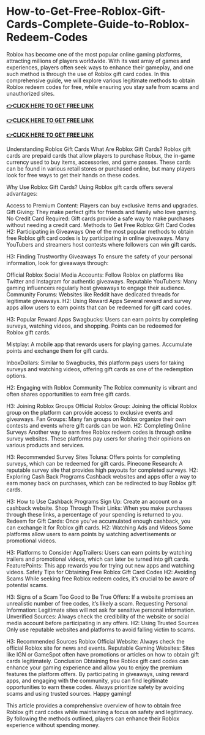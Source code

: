 # How-to-Get-Free-Roblox-Gift-Cards-Complete-Guide-to-Roblox-Redeem-Codes
Roblox has become one of the most popular online gaming platforms, attracting millions of players worldwide. With its vast array of games and experiences, players often seek ways to enhance their gameplay, and one such method is through the use of Roblox gift card codes. In this comprehensive guide, we will explore various legitimate methods to obtain Roblox redeem codes for free, while ensuring you stay safe from scams and unauthorized sites.



**[👉CLICK HERE TO GET FREE LINK](https://usaofferzon.com/roblox)**



**[👉CLICK HERE TO GET FREE LINK](https://usaofferzon.com/giftcard)**



**[👉CLICK HERE TO GET FREE LINK](https://usaofferzon.com/alloffergiftcard)**



Understanding Roblox Gift Cards
What Are Roblox Gift Cards?
Roblox gift cards are prepaid cards that allow players to purchase Robux, the in-game currency used to buy items, accessories, and game passes. These cards can be found in various retail stores or purchased online, but many players look for free ways to get their hands on these codes.

Why Use Roblox Gift Cards?
Using Roblox gift cards offers several advantages:

Access to Premium Content: Players can buy exclusive items and upgrades.
Gift Giving: They make perfect gifts for friends and family who love gaming.
No Credit Card Required: Gift cards provide a safe way to make purchases without needing a credit card.
Methods to Get Free Roblox Gift Card Codes
H2: Participating in Giveaways
One of the most popular methods to obtain free Roblox gift card codes is by participating in online giveaways. Many YouTubers and streamers host contests where followers can win gift cards.

H3: Finding Trustworthy Giveaways
To ensure the safety of your personal information, look for giveaways through:

Official Roblox Social Media Accounts: Follow Roblox on platforms like Twitter and Instagram for authentic giveaways.
Reputable YouTubers: Many gaming influencers regularly host giveaways to engage their audience.
Community Forums: Websites like Reddit have dedicated threads for legitimate giveaways.
H2: Using Reward Apps
Several reward and survey apps allow users to earn points that can be redeemed for gift card codes.

H3: Popular Reward Apps
Swagbucks: Users can earn points by completing surveys, watching videos, and shopping. Points can be redeemed for Roblox gift cards.

Mistplay: A mobile app that rewards users for playing games. Accumulate points and exchange them for gift cards.

InboxDollars: Similar to Swagbucks, this platform pays users for taking surveys and watching videos, offering gift cards as one of the redemption options.

H2: Engaging with Roblox Community
The Roblox community is vibrant and often shares opportunities to earn free gift cards.

H3: Joining Roblox Groups
Official Roblox Group: Joining the official Roblox group on the platform can provide access to exclusive events and giveaways.
Fan Groups: Many fan groups on Roblox organize their own contests and events where gift cards can be won.
H2: Completing Online Surveys
Another way to earn free Roblox redeem codes is through online survey websites. These platforms pay users for sharing their opinions on various products and services.

H3: Recommended Survey Sites
Toluna: Offers points for completing surveys, which can be redeemed for gift cards.
Pinecone Research: A reputable survey site that provides high payouts for completed surveys.
H2: Exploring Cash Back Programs
Cashback websites and apps offer a way to earn money back on purchases, which can be redirected to buy Roblox gift cards.

H3: How to Use Cashback Programs
Sign Up: Create an account on a cashback website.
Shop Through Their Links: When you make purchases through these links, a percentage of your spending is returned to you.
Redeem for Gift Cards: Once you've accumulated enough cashback, you can exchange it for Roblox gift cards.
H2: Watching Ads and Videos
Some platforms allow users to earn points by watching advertisements or promotional videos.

H3: Platforms to Consider
AppTrailers: Users can earn points by watching trailers and promotional videos, which can later be turned into gift cards.
FeaturePoints: This app rewards you for trying out new apps and watching videos.
Safety Tips for Obtaining Free Roblox Gift Card Codes
H2: Avoiding Scams
While seeking free Roblox redeem codes, it’s crucial to be aware of potential scams.

H3: Signs of a Scam
Too Good to Be True Offers: If a website promises an unrealistic number of free codes, it’s likely a scam.
Requesting Personal Information: Legitimate sites will not ask for sensitive personal information.
Unverified Sources: Always check the credibility of the website or social media account before participating in any offers.
H2: Using Trusted Sources
Only use reputable websites and platforms to avoid falling victim to scams.

H3: Recommended Sources
Roblox Official Website: Always check the official Roblox site for news and events.
Reputable Gaming Websites: Sites like IGN or GameSpot often have promotions or articles on how to obtain gift cards legitimately.
Conclusion
Obtaining free Roblox gift card codes can enhance your gaming experience and allow you to enjoy the premium features the platform offers. By participating in giveaways, using reward apps, and engaging with the community, you can find legitimate opportunities to earn these codes. Always prioritize safety by avoiding scams and using trusted sources. Happy gaming!

This article provides a comprehensive overview of how to obtain free Roblox gift card codes while maintaining a focus on safety and legitimacy. By following the methods outlined, players can enhance their Roblox experience without spending money.
